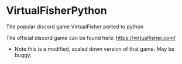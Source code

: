 # VirtualFisherPython
The popular discord game VirtualFisher ported to python

The official discord game can be found here:
https://virtualfisher.com/

* Note this is a modified, scaled down version of that game. May be buggy.

